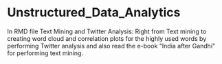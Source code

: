 # Unstructured_Data_Analytics

In RMD file Text Mining and Twitter Analysis: Right from Text mining to creating word cloud and correlation plots for the highly used words by performing Twitter analysis and also read the e-book "India after Gandhi" for performing text mining.
